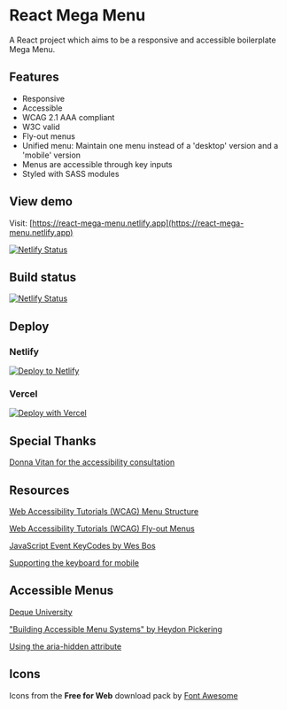 # React Mega Menu

A React project which aims to be a responsive and accessible boilerplate Mega
Menu.

## Features

- Responsive
- Accessible
- WCAG 2.1 AAA compliant
- W3C valid
- Fly-out menus
- Unified menu: Maintain one menu instead of a 'desktop' version and a 'mobile'
  version
- Menus are accessible through key inputs
- Styled with SASS modules

## View demo

Visit:
[https://react-mega-menu.netlify.app](https://react-mega-menu.netlify.app)

[![Netlify Status](https://api.netlify.com/api/v1/badges/5987a8b7-c2f7-419d-9484-5524a4e05815/deploy-status)](https://app.netlify.com/sites/react-mega-menu/deploys)

## Build status

[![Netlify Status](https://api.netlify.com/api/v1/badges/5987a8b7-c2f7-419d-9484-5524a4e05815/deploy-status)](https://app.netlify.com/sites/react-mega-menu/deploys)

## Deploy

### Netlify

[![Deploy to Netlify](https://www.netlify.com/img/deploy/button.svg)](https://app.netlify.com/start/deploy?repository=https://github.com/gatsbyjs/gatsby-starter-default)

### Vercel

[![Deploy with Vercel](https://vercel.com/button)](https://vercel.com/import/project?template=https://github.com/gatsbyjs/gatsby-starter-default)

## Special Thanks

[Donna Vitan for the accessibility consultation](https://donnavitan.com)

## Resources

[Web Accessibility Tutorials (WCAG) Menu Structure](https://www.w3.org/WAI/tutorials/menus/structure/)

[Web Accessibility Tutorials (WCAG) Fly-out Menus](https://www.w3.org/WAI/tutorials/menus/flyout/)

[JavaScript Event KeyCodes by Wes Bos](https://keycode.info/)

[Supporting the keyboard for mobile](http://simplyaccessible.com/article/mobile-keyboard-support/)

## Accessible Menus

[Deque University](https://dequeuniversity.com/)

["Building Accessible Menu Systems" by Heydon Pickering](https://www.smashingmagazine.com/2017/11/building-accessible-menu-systems/)

[Using the aria-hidden attribute](https://developer.mozilla.org/en-US/docs/Web/Accessibility/ARIA/ARIA_Techniques/Using_the_aria-hidden_attribute)

## Icons

Icons from the **Free for Web** download pack by
[Font Awesome](https://fontawesome.com/download)
